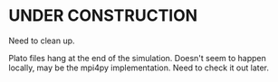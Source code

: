 # UNDER CONSTRUCTION

Need to clean up.

Plato files hang at the end of the simulation. Doesn't seem to happen locally, may be the mpi4py implementation. Need to check it out later.
